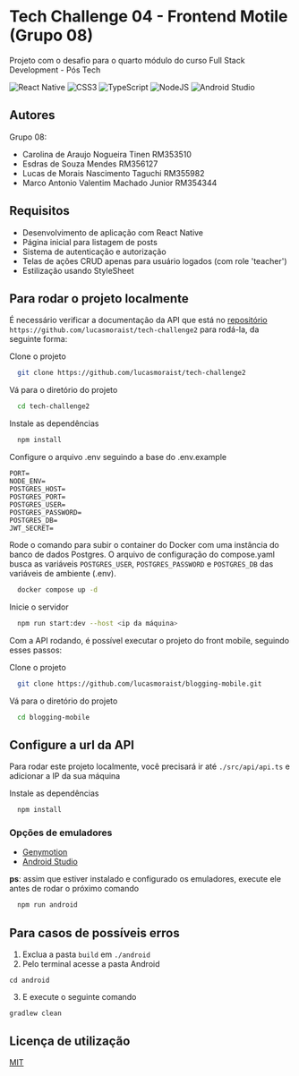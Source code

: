 # Tech Challenge 04 - Frontend Motile (Grupo 08)

Projeto com o desafio para o quarto módulo do curso Full Stack Development - Pós Tech

![React Native](https://img.shields.io/badge/react_native-%2320232a.svg?style=for-the-badge&logo=react&logoColor=%2361DAFB)
![CSS3](https://img.shields.io/badge/css3-%231572B6.svg?style=for-the-badge&logo=css3&logoColor=white)
![TypeScript](https://img.shields.io/badge/typescript-%23007ACC.svg?style=for-the-badge&logo=typescript&logoColor=white)
![NodeJS](https://img.shields.io/badge/node.js-6DA55F?style=for-the-badge&logo=node.js&logoColor=white)
![Android Studio](https://img.shields.io/badge/android%20studio-346ac1?style=for-the-badge&logo=android%20studio&logoColor=white)

## Autores

Grupo 08:

- Carolina de Araujo Nogueira Tinen  RM353510
- Esdras de Souza Mendes RM356127
- Lucas de Morais Nascimento Taguchi RM355982
- Marco Antonio Valentim Machado Junior RM354344

## Requisitos
- Desenvolvimento de aplicação com React Native
- Página inicial para listagem de posts
- Sistema de autenticação e autorização
- Telas de ações CRUD apenas para usuário logados (com role 'teacher')
- Estilização usando StyleSheet

## Para rodar o projeto localmente

É necessário verificar a documentação da API que está no [repositório](https://github.com/lucasmoraist/tech-challenge2) `https://github.com/lucasmoraist/tech-challenge2` para rodá-la, da seguinte forma:

Clone o projeto

```bash
  git clone https://github.com/lucasmoraist/tech-challenge2
```

Vá para o diretório do projeto

```bash
  cd tech-challenge2
```

Instale as dependências

```bash
  npm install
```

Configure o arquivo .env seguindo a base do .env.example
```env
PORT=
NODE_ENV=
POSTGRES_HOST=
POSTGRES_PORT=
POSTGRES_USER=
POSTGRES_PASSWORD=
POSTGRES_DB=
JWT_SECRET=
```

Rode o comando para subir o container do Docker com uma instância do banco de dados Postgres. O arquivo de configuração do compose.yaml busca as variáveis `POSTGRES_USER`, `POSTGRES_PASSWORD` e `POSTGRES_DB` das variáveis de ambiente (.env).

```bash
  docker compose up -d
```

Inicie o servidor

```bash
  npm run start:dev --host <ip da máquina>
```

Com a API rodando, é possível executar o projeto do front mobile, seguindo esses passos:

Clone o projeto

```bash
  git clone https://github.com/lucasmoraist/blogging-mobile.git
```

Vá para o diretório do projeto

```bash
  cd blogging-mobile
```

## Configure a url da API

Para rodar este projeto localmente, você precisará ir até `./src/api/api.ts` e adicionar a IP da sua máquina

Instale as dependências

```bash
  npm install
```

### Opções de emuladores
- [Genymotion](https://www.genymotion.com/product-desktop/download/)
- [Android Studio](https://developer.android.com/studio?hl=pt-br)

**ps**: assim que estiver instalado e configurado os emuladores, execute ele antes de rodar o próximo comando

```bash
  npm run android
```

## Para casos de possíveis erros
1. Exclua a pasta `build` em `./android`
2. Pelo terminal acesse a pasta Android
```
cd android
```
3. E execute o seguinte comando
```
gradlew clean
```

## Licença de utilização

[MIT](https://choosealicense.com/licenses/mit/)
